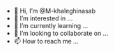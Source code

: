 - 👋 Hi, I’m @M-khaleghinasab
- 👀 I’m interested in ...
- 🌱 I’m currently learning ...
- 💞️ I’m looking to collaborate on ...
- 📫 How to reach me ...

<!---
M-khaleghinasab/M-khaleghinasab is a ✨ special ✨ repository because its `README.md` (this file) appears on your GitHub profile.
You can click the Preview link to take a look at your changes.
--->
